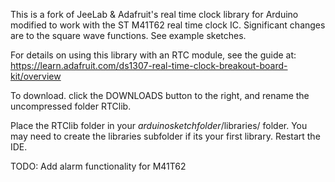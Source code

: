 This is a fork of JeeLab & Adafruit's real time clock library for Arduino modified to work with the ST M41T62 real time clock IC. Significant changes are to the square wave functions. See example sketches.

For details on using this library with an RTC module, see the guide at: https://learn.adafruit.com/ds1307-real-time-clock-breakout-board-kit/overview

To download. click the DOWNLOADS button to the right, and rename the uncompressed folder RTClib.

Place the RTClib folder in your *arduinosketchfolder*/libraries/ folder. 
You may need to create the libraries subfolder if its your first library. Restart the IDE.

TODO: Add alarm functionality for M41T62
